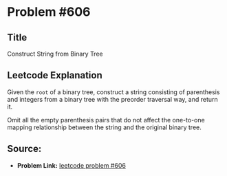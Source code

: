 # Problem #606

## Title

Construct String from Binary Tree

## Leetcode Explanation

Given the `root` of a binary tree, construct a string consisting of parenthesis and integers from a binary tree with the preorder traversal way, and return it.

Omit all the empty parenthesis pairs that do not affect the one-to-one mapping relationship between the string and the original binary tree.

## Source:

* **Problem Link:** [leetcode problem #606](https://leetcode.com/problems/construct-string-from-binary-tree/)
